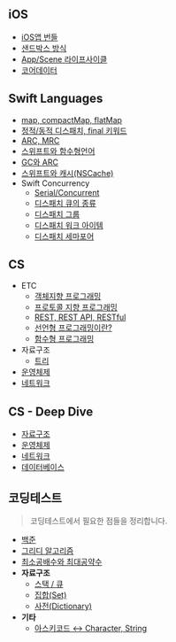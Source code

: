## iOS
- [iOS앱 번들](./iOS/app-bundle.md)
- [샌드박스 방식](./iOS/sandbox.md)
- [App/Scene 라이프사이클](./iOS/app-scene-lifecycle.md)
- [코어데이터](./iOS/coredata.md)

## Swift Languages
- [map, compactMap, flatMap](./swift-language/map_compactMap.md)
- [정적/동적 디스패치, final 키워드](./swift-language/dynamic-static-dispatch.md)
- [ARC, MRC](./swift-language/MRC-ARC.md)
- [스위프트와 함수형언어]()
- [GC와 ARC](./swift-language/gc-arc.md)
- [스위프트와 캐시(NSCache)](./swift-language/swift-cache.md)
- Swift Concurrency
    - [Serial/Concurrent](./swift-language/swift-concurrent/serial-concurrent.md)
    - [디스패치 큐의 종류](./swift-language/swift-concurrent/dispatchqueue.md)
    - [디스패치 그룹](./swift-language/swift-concurrent/dispatch-group.md)
    - [디스패치 워크 아이템](./swift-language/swift-concurrent/dispatchworkitem.md)
    - [디스패치 세마포어](./swift-language/swift-concurrent/semaphore.md)

## CS
- ETC
    - [객체지향 프로그래밍]()
    - [프로토콜 지향 프로그래밍](./cs/etc/protocol-oriented-programming.md)
    - [REST, REST API, RESTful](./cs/etc/restfulAPI.md)
    - [선언형 프로그래밍이란?]()
    - [함수형 프로그래밍](./cs/etc/functional-programming.md)
- 자료구조
    - [트리](./cs/%EC%9E%90%EB%A3%8C%EA%B5%AC%EC%A1%B0/tree.md)
- [운영체제](./cs/operating-system.md)
- [네트워크](./cs/network.md)

## CS - Deep Dive
- [자료구조](./cs/deep-question/data-structure.md)
- [운영체제](./cs/deep-question/os-q.md)
- [네트워크](./cs/deep-question/network.md)
- [데이터베이스](./cs/deep-question/database.md)

## 코딩테스트
> 코딩테스트에서 필요한 점들을 정리합니다.
- [백준](./PS/BOJ/)
- [그리디 알고리즘](./PS/algorithm/%EA%B7%B8%EB%A6%AC%EB%94%94.md)
- [최소공배수와 최대공약수](./PS/algorithm/%EC%B5%9C%EB%8C%80%EA%B3%B5%EC%95%BD%EC%88%98-%EC%B5%9C%EC%86%8C%EA%B3%B5%EB%B0%B0%EC%88%98.md)
- **자료구조**
    - [스택 / 큐](./PS/data-structure/stack-queue.md)
    - [집합(Set)](./PS/data-structure/set.md)
    - [사전(Dictionary)](./PS/data-structure/dictionary.md)
- **기타**
    - [아스키코드 ↔️ Character, String](./PS/etc/asciiValue.md)